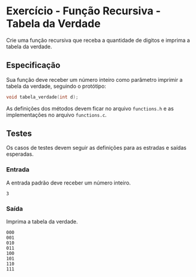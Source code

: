 # Exercício - Função Recursiva - Tabela da Verdade

Crie uma função recursiva que receba a quantidade de digitos e imprima a tabela da verdade.

## Especificação

Sua função deve receber um número inteiro como parâmetro imprimir a tabela da verdade, seguindo o protótipo:

```c
void tabela_verdade(int d);
```

As definições dos métodos devem ficar no arquivo `functions.h` e as implementações no arquivo `functions.c`.

## Testes

Os casos de testes devem seguir as definições para as estradas e saídas esperadas.

### Entrada

A entrada padrão deve receber um número inteiro.

```
3
```

### Saída

Imprima a tabela da verdade. 

```
000
001
010
011
100
101
110
111
```